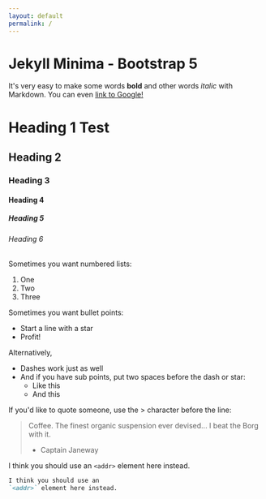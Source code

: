 ```yaml
---
layout: default
permalink: /
---
```


# Jekyll Minima - Bootstrap 5

It's very easy to make some words **bold** and other words *italic* with Markdown. You can even [link to Google!](http://google.com)

# Heading 1 Test
## Heading 2
### Heading 3
#### Heading 4
##### Heading 5
###### Heading 6



Sometimes you want numbered lists:
1. One
2. Two
3. Three

Sometimes you want bullet points:
* Start a line with a star
* Profit!

Alternatively,
- Dashes work just as well
- And if you have sub points, put two spaces before the dash or star:
  - Like this
  - And this

If you'd like to quote someone, use the > character before the line:
> Coffee. The finest organic suspension ever devised... I beat the Borg with it.
> - Captain Janeway

I think you should use an
`<addr>` element here instead.

```md
I think you should use an
`<addr>` element here instead.
```
